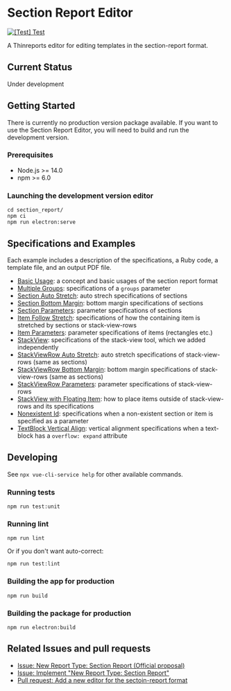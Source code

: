 # Section Report Editor

[![[Test] Test](https://github.com/thinreports/thinreports-editor/actions/workflows/section-report-test.yml/badge.svg?branch=master)](https://github.com/thinreports/thinreports-editor/actions/workflows/section-report-test.yml)

A Thinreports editor for editing templates in the section-report format.

## Current Status

Under development

## Getting Started

There is currently no production version package available. If you want to use the Section Report Editor, you will need to build and run the development version.

### Prerequisites

- Node.js >= 14.0
- npm >= 6.0

### Launching the development version editor

```
cd section_report/
npm ci
npm run electron:serve
```

## Specifications and Examples

Each example includes a description of the specifications, a Ruby code, a template file, and an output PDF file.

- [Basic Usage](https://github.com/thinreports/thinreports-generator/tree/master/test/features/section_report_basic/README.md): a concept and basic usages of the section report format
- [Multiple Groups](https://github.com/thinreports/thinreports-generator/tree/master/test/features/section_report_multiple_groups/README.md): specifications of a `groups` parameter
- [Section Auto Stretch](https://github.com/thinreports/thinreports-generator/tree/master/test/features/section_report_section_auto_stretch/README.md): auto strech specifications of sections
- [Section Bottom Margin](https://github.com/thinreports/thinreports-generator/tree/master/test/features/section_report_section_bottom_margin/README.md): bottom margin specifications of sections
- [Section Parameters](https://github.com/thinreports/thinreports-generator/tree/master/test/features/section_report_section_parameters/README.md): parameter specifications of sections
- [Item Follow Stretch](https://github.com/thinreports/thinreports-generator/tree/master/test/features/section_report_item_follow_stretch/README.md): specifications of how the containing item is stretched by sections or stack-view-rows
- [Item Parameters](https://github.com/thinreports/thinreports-generator/tree/master/test/features/section_report_item_parameters/README.md): parameter specifications of items (rectangles etc.)
- [StackView](https://github.com/thinreports/thinreports-generator/tree/master/test/features/section_report_stack_view/README.md): specifications of the stack-view tool, which we added independently
- [StackViewRow Auto Stretch](https://github.com/thinreports/thinreports-generator/tree/master/test/features/section_report_stack_view_row_auto_stretch/README.md): auto stretch specifications of stack-view-rows (same as sections)
- [StackViewRow Bottom Margin](https://github.com/thinreports/thinreports-generator/tree/master/test/features/section_report_stack_view_row_bottom_margin/README.md): bottom margin specifications of stack-view-rows (same as sections)
- [StackViewRow Parameters](https://github.com/thinreports/thinreports-generator/tree/master/test/features/section_report_stack_view_row_parameters/README.md): parameter specifications of stack-view-rows
- [StackView with Floating Item](https://github.com/thinreports/thinreports-generator/tree/master/test/features/section_report_stack_view_with_floating_item/README.md): how to place items outside of stack-view-rows and its specifications
- [Nonexistent Id](https://github.com/thinreports/thinreports-generator/tree/master/test/features/section_report_nonexistent_id/README.md): specifications when a non-existent section or item is specified as a parameter
- [TextBlock Vertical Align](https://github.com/thinreports/thinreports-generator/tree/master/test/features/section_report_text_block_vertical_align/README.md): vertical alignment specifications when a text-block has a `overflow: expand` attribute

## Developing

See `npx vue-cli-service help` for other available commands.

### Running tests

```
npm run test:unit
```

### Running lint

```
npm run lint
```

Or if you don't want auto-correct:

```
npm run test:lint
```

### Building the app for production

```
npm run build
```

### Building the package for production

```
npm run electron:build
```

## Related Issues and pull requests

- [Issue: New Report Type: Section Report (Official proposal)](https://github.com/thinreports/thinreports/issues/7)
- [Issue: Implement "New Report Type: Section Report"](https://github.com/thinreports/thinreports/issues/12)
- [Pull request: Add a new editor for the sectoin-report format](https://github.com/thinreports/thinreports-editor/pull/87)
